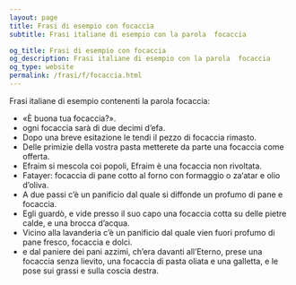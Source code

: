 ```yaml
---
layout: page
title: Frasi di esempio con focaccia 
subtitle: Frasi italiane di esempio con la parola  focaccia

og_title: Frasi di esempio con focaccia 
og_description: Frasi italiane di esempio con la parola  focaccia
og_type: website
permalink: /frasi/f/focaccia.html
---
```


Frasi italiane di esempio contenenti la parola focaccia:


- «È buona tua focaccia?».
- ogni focaccia sarà di due decimi d’efa.
- Dopo una breve esitazione le tendi il pezzo di focaccia rimasto.
- Delle primizie della vostra pasta metterete da parte una focaccia come offerta.
- Efraim si mescola coi popoli, Efraim è una focaccia non rivoltata.
- Fatayer: focaccia di pane cotto al forno con formaggio o za‘atar e olio d’oliva.
- A due passi c’è un panificio dal quale si diffonde un profumo di pane e focaccia.
- Egli guardò, e vide presso il suo capo una focaccia cotta su delle pietre calde, e una brocca d’acqua.
- Vicino alla lavanderia c’è un panificio dal quale vien fuori profumo di pane fresco, focaccia e dolci.
- e dal paniere dei pani azzimi, ch’era davanti all’Eterno, prese una focaccia senza lievito, una focaccia di pasta oliata e una galletta, e le pose sui grassi e sulla coscia destra.
